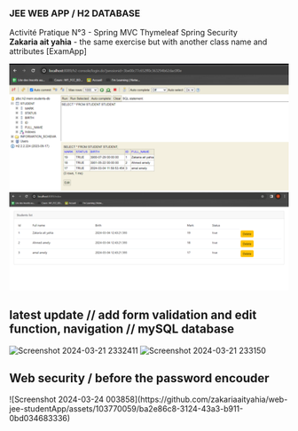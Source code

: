 <h3>JEE WEB APP / H2 DATABASE</h3>

Activité Pratique N°3 - Spring MVC Thymeleaf Spring Security 
<br/>
<b>Zakaria ait yahia</b> - the same exercise but with another class name and attributes [ExamApp]

<img src="Output/Students_marks-h2DB.PNG">
<img src="Output/StudentsTable.PNG">
<h2>latest update // add form validation and edit function, navigation // mySQL database</h2>

![Screenshot 2024-03-21 2332411](https://github.com/zakariaaityahia/web-jee-studentApp/assets/103770059/90a4cc2e-19b9-4d2b-bfdc-ca40a09bf48f)
![Screenshot 2024-03-21 233150](https://github.com/zakariaaityahia/web-jee-studentApp/assets/103770059/bec53b1e-5e54-443c-8fde-607d560bedd4)
<h2>Web security / before the password encouder </h2>
![Screenshot 2024-03-24 003858](https://github.com/zakariaaityahia/web-jee-studentApp/assets/103770059/ba2e86c8-3124-43a3-b911-0bd034683336)
